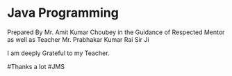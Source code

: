 # Java Programming

Prepared By Mr. Amit Kumar Choubey in the Guidance of Respected Mentor as well as Teacher Mr. Prabhakar Kumar Rai Sir Ji 

I am deeply Grateful to my Teacher.

#Thanks a lot
#JMS
